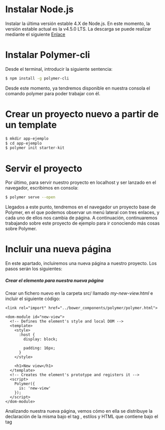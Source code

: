# Instalar Node.js
  Instalar la última versión estable 4.X de Node.js. En este momento, la versión estable actual es la v4.5.0 LTS.
  La descarga se puede realizar mediante el siguiente [Enlace](https://nodejs.org/en/)

# Instalar Polymer-cli
  Desde el terminal, introducir la siguiente sentencia:
  ```sh
  $ npm install -g polymer-cli
  ```
  Desde este momento, ya tendremos disponible en nuestra consola el comando polymer para poder trabajar con él.

# Crear un proyecto nuevo a partir de un template

  ```sh
  $ mkdir app-ejemplo
  $ cd app-ejemplo
  $ polymer init starter-kit
  ```

# Servir el proyecto
  Por último, para servir nuestro proyecto en localhost y ser lanzado en el navegador, escribimos en consola:
  ```sh
  $ polymer serve --open
  ```
  Llegados a este punto, tendremos en el navegador un proyecto base de Polymer, en el que podemos observar un menú lateral con tres enlaces, y cada uno de ellos nos cambia de página. A continuación, continuaremos trabajando sobre este proyecto de ejemplo para ir conociendo más cosas sobre Polymer.

 # Incluir una nueva página
En este apartado, incluiremos una nueva página a nuestro proyecto. Los pasos serán los siguientes:
##### Crear el elemento para nuestra nueva página
Crear un fichero nuevo en la carpeta src/ llamado *my-new-view.html* e incluir el siguiente código:

```
<link rel="import" href="../bower_components/polymer/polymer.html">

<dom-module id="new-view">
  <!-- Defines the element's style and local DOM -->
  <template>
    <style>
      :host {
        display: block;

        padding: 16px;
      }
    </style>

    <h1>New view</h1>
  </template>
  <!-- Creates the element's prototype and registers it -->
  <script>
    Polymer({
      is: 'new-view'
    });
  </script>
</dom-module>
```
Analizando nuestra nueva página, vemos cómo en ella se distribuye la declaración de la misma bajo el tag <dom-module>, estilos y HTML que contiene bajo el tag <template> y la creación del elemento propiamente en el tag <script>. Por ahora, nuestro template únicamente contiene una etiqueta <h1>, pero avancemos poco a poco.

##### Inluir nuestro elemento al proyecto
Ya tenemos nuestra nueva página creada, ahora tenemos que añadirla a nuestra página principal. Para ello, haremos lo mismo que con las otras páginas:

  - En el fichero src/my-app.html, nos situamos en la siguiente parte del código:
      ```
      <iron-pages
        selected="[[page]]"
        attr-for-selected="name"
        fallback-selection="view404"
        role="main">
      <my-view1 name="view1"></my-view1>
      <my-view2 name="view2"></my-view2>
      <my-view3 name="view3"></my-view3>
      <my-view404 name="view404"></my-view404>
    </iron-pages>
      ```
  - Incluimos la nueva página en el contenedor de la página principal:
    ```
    <new-view name="new-view"></new-view>
    ```
  - Añadimos un enlace para que el usuario pueda acceder a nuestra nueva página dentro del tag <iron-selector>:
    ```
    <a name="new-view" href="/new-view">New View</a>
    ```
Listo, ahora al recargar la página, en nuestro menú lateral aparecerá una nueva opción, la cual nos lleva a la página que hemos creado.

Por último, aunque no es necesario realmente(solo es necesario si vamos a hacer un build y posterior despliegue), incluímos en el fichero *polymer.json* nuestra nueva página en el array de *fragments*, con lo que quedaría de la siguiente manera:

```
"fragments": [
    "src/my-view1.html",
    "src/my-view2.html",
    "src/my-view3.html",
    "src/my-new-view.html",
    "src/my-view404.html"
 ]
```
